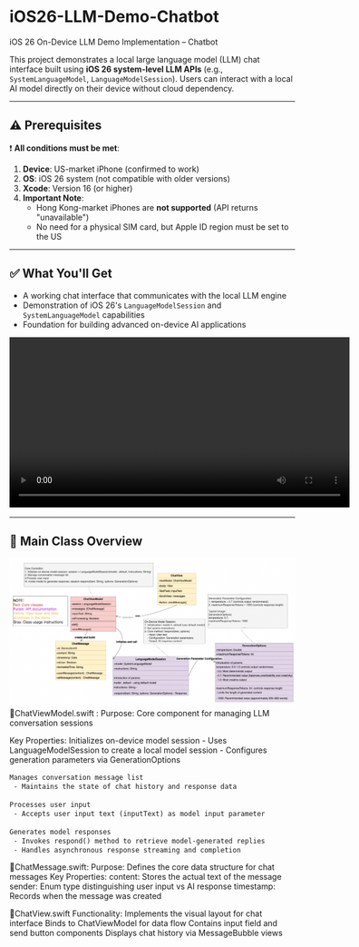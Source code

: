 # iOS26-LLM-Demo-Chatbot
iOS 26 On-Device LLM Demo Implementation – Chatbot

This project demonstrates a local large language model (LLM) chat interface built using **iOS 26 system-level LLM APIs** (e.g., `SystemLanguageModel`, `LanguageModelSession`). Users can interact with a local AI model directly on their device without cloud dependency.

---

## ⚠️ Prerequisites

❗️ **All conditions must be met**:
1. **Device**: US-market iPhone (confirmed to work)
2. **OS**: iOS 26 system (not compatible with older versions)
3. **Xcode**: Version 16 (or higher)
4. **Important Note**: 
   - Hong Kong-market iPhones are **not supported** (API returns "unavailable")
   - No need for a physical SIM card, but Apple ID region must be set to the US

---

## ✅ What You'll Get

- A working chat interface that communicates with the local LLM engine
- Demonstration of iOS 26's `LanguageModelSession` and `SystemLanguageModel` capabilities
- Foundation for building advanced on-device AI applications
  
<video src="./ScreenRecording.MP4" width="600" controls>
  It is not support play this view
</video>

---

## 📄 Main Class Overview

![main class overview](./CHATROB_CLASS_DRAW.jpg "pic")
🚩ChatViewModel.swift : 
  Purpose: Core component for managing LLM conversation sessions

  Key Properties:
    Initializes on-device model session
     - Uses LanguageModelSession to create a local model session
     - Configures generation parameters via GenerationOptions
  
    Manages conversation message list
     - Maintains the state of chat history and response data
   
    Processes user input
     - Accepts user input text (inputText) as model input parameter
  
    Generates model responses
     - Invokes respond() method to retrieve model-generated replies
     - Handles asynchronous response streaming and completion

🚩ChatMessage.swift:
  Purpose: Defines the core data structure for chat messages
  Key Properties:
    content: Stores the actual text of the message
    sender: Enum type distinguishing user input vs AI response
    timestamp: Records when the message was created

🚩ChatView.swift
  Functionality:
    Implements the visual layout for chat interface
    Binds to ChatViewModel for data flow
    Contains input field and send button components
    Displays chat history via MessageBubble views



